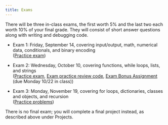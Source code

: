 ```yaml
---
title: Exams
---
```


There will be three in-class exams, the first worth 5% and the last
two each worth 10% of your final grade. They will consist of short
answer questions along with writing and debugging code.

- Exam 1: Friday, September 14, covering input/output, math, numerical
  data, conditionals, and binary encoding  
  ([Practice exam](static/exam1-practice-f18.pdf))

- Exam 2: Wednesday, October 10, covering functions, while loops,
  lists, and strings  
  ([Practice exam](static/exam2-practice-f18.pdf), [Exam practice review code](static/Exam2.py), [Exam Bonus Assignment](static/exam-bonus.pdf) (due Monday 10/22 in class))
  <!-- [In-class code from practice exam](static/exam2-practice.py)) -->

<!-- ; [Practice exam solution code](static/exam2-practice.py); [Bonus functions](http://mgoadric.github.io/csci150/homework/bonusfunctions.html) due Wednesday after spring break (March 29)) -\-> -->

- Exam 3: Monday, November 19, covering for loops, dictionaries,
    classes and objects, and recursion  
    ([Practice problems](static/exam3-practice-f18.pdf))

    <!-- [tracing template](static/heap-tracing-template.pdf), [Practice -->
    <!-- problem solutions](static/exam3-practice-s18-solutions.pdf)) -->

There is no final exam; you will complete a final project instead, as
described above under Projects.
